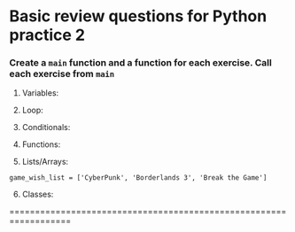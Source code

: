 # Basic review questions for Python practice 2

### Create a ```main``` function and a function for each exercise. Call each exercise from ```main```

1. Variables:


2. Loop:


3. Conditionals:

4. Functions:

5. Lists/Arrays:

```game_wish_list = ['CyberPunk', 'Borderlands 3', 'Break the Game']```


6. Classes:

==================================================================

